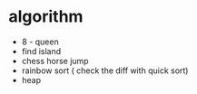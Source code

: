 algorithm
===================

* 8 - queen 
* find island
* chess horse jump 
* rainbow sort ( check the diff with quick sort)
*  heap  
